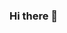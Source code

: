 ### Hi there 👋

<!--
**jonasdsg/jonasdsg** is a ✨ _special_ ✨ repository because its `README.md` (this file) appears on your GitHub profile.

Here are some ideas to get you started:
My name's Jonas Góes and I'm a Full stack Junior Developer.

- 🔭 I’m currently working on a API that return informations about stock funds listed on b3.com.br (The Brazil's stock exchange)
- 🌱 I’m currently learning french, german and english
- 📫 How to reach me: [Linkedin profile](https://www.linkedin.com/in/jonasdsg/),  [Twitter profile](https://twitter.com/jonasdsg) or [Googling my nick 😄](https://www.google.com/search?q=jonasdsg)
 
Here are some technologies that i like to use:

#### Languages:

<img alt="Java" src="https://img.shields.io/badge/java-%23ED8B00.svg?&style=for-the-badge&logo=java&logoColor=white"/> <img alt="TypeScript" src="https://img.shields.io/badge/typescript%20-%23007ACC.svg?&style=for-the-badge&logo=typescript&logoColor=white"/> <img alt="JavaScript" src="https://img.shields.io/badge/javascript%20-%23323330.svg?&style=for-the-badge&logo=javascript&logoColor=%23F7DF1E"/> 

#### FrameWorks:

<img alt="Angular" src="https://img.shields.io/badge/angular%20-%23DD0031.svg?&style=for-the-badge&logo=angular&logoColor=white"/> <img alt="React" src="https://img.shields.io/badge/react%20-%2320232a.svg?&style=for-the-badge&logo=react&logoColor=%2361DAFB"/> <img alt="Bootstrap" src="https://img.shields.io/badge/bootstrap%20-%23563D7C.svg?&style=for-the-badge&logo=bootstrap&logoColor=white"/> <img alt="Spring" src="https://img.shields.io/badge/spring%20-%236DB33F.svg?&style=for-the-badge&logo=spring&logoColor=white"/> <img alt="RxJS" src="https://img.shields.io/badge/rxjs-%23B7178C.svg?&style=for-the-badge&logo=reactivex&logoColor=white" />

### My Stats
![Jonas's GitHub stats](https://github-readme-stats.vercel.app/api?username=anuraghazra&show_icons=true)  ![Jonas's Mostly used technologies](https://github-readme-stats.vercel.app/api/top-langs/?username=anuraghazra&layout=compact)](https://github.com/anuraghazra/github-readme-stats)


